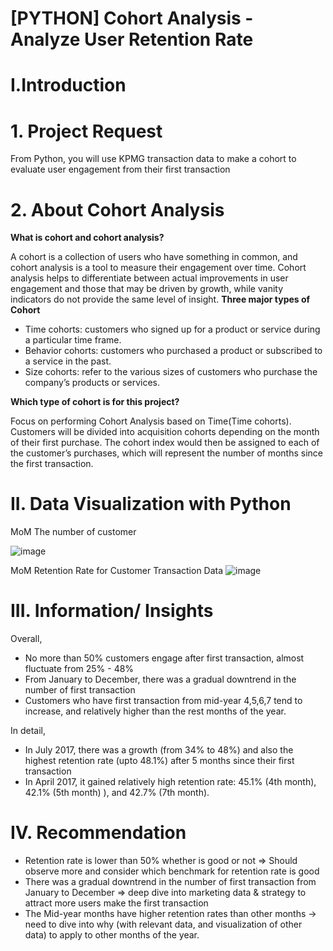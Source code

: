 # [PYTHON] Cohort Analysis - Analyze User Retention Rate

# I.Introduction
# 1. Project Request

From Python, you will use KPMG transaction data to make a cohort to evaluate user engagement from their first transaction

# 2. About Cohort Analysis
**What is cohort and cohort analysis?**

A cohort is a collection of users who have something in common, and cohort analysis is a tool to measure their engagement over time. 
Cohort analysis helps to differentiate between actual improvements in user engagement and those that may be driven by growth, while vanity indicators do not provide the same level of insight.
**Three major types of Cohort**

- Time cohorts: customers who signed up for a product or service during a particular time frame.
- Behavior cohorts: customers who purchased a product or subscribed to a service in the past.
- Size cohorts: refer to the various sizes of customers who purchase the company’s products or services.

**Which type of cohort is for this project?**

Focus on performing Cohort Analysis based on Time(Time cohorts).
Customers will be divided into acquisition cohorts depending on the month of their first purchase.
The cohort index would then be assigned to each of the customer’s purchases, which will represent the number of months since the first transaction.

# II. Data Visualization with Python
MoM The number of customer

![image](https://github.com/uyennguyen307/Python_Cohort-Analysis-KPMG-transaction-data/assets/162019618/7d5b0710-f38f-4ad4-86e6-1da6427a1605)

MoM Retention Rate for Customer Transaction Data
![image](https://github.com/uyennguyen307/Python_Cohort-Analysis-KPMG-transaction-data/assets/162019618/c81f9504-4d36-493c-b330-655a1d9c9e97)

# III. Information/ Insights
Overall, 
- No more than 50% customers engage after first transaction, almost fluctuate from 25% - 48%
- From January to December, there was a gradual downtrend in the number of first transaction
- Customers who have first transaction from mid-year 4,5,6,7 tend to increase, and relatively higher than the rest months of the year.

In detail,
- In July 2017, there was a growth (from 34% to 48%) and also the highest retention rate (upto 48.1%) after 5 months since their first transaction
- In April 2017, it gained relatively high retention rate: 45.1% (4th month), 42.1% (5th month) ), and 42.7% (7th month).

# IV. Recommendation
- Retention rate is lower than 50% whether is good or not => Should observe more and consider which benchmark for retention rate is good
- There was a gradual downtrend in the number of first transaction from January to December => deep dive into marketing data & strategy to attract more users make the first transaction
- The Mid-year months have higher retention rates than other months -> need to dive into why (with relevant data, and visualization of other data) to apply to other months of the year.

